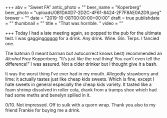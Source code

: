 +++
abv = "Sweet FA"
antic_photo = ""
beer_name = "Koperberg"
beer_photo = "uploads/0B1DA0D7-2D2C-4F61-8424-2F7F8AE0A2D9.jpeg"
brewer = ""
date = "2019-10-08T00:00:00+00:00"
draft = true
publishdate = ""
thumbnail = ""
title = "That was horrible. "
video = ""

+++
Today I had a late meeting again, so popped to the pub for the ultimate test. I was gaggingggggg for a drink. Any drink. Wine. Gin. Terps. I fancied one. 

The batman (I meant barman but autocorrect knows best)  recommended an _Alcohol Free_ Kopperberg. “It’s just like the real thing! You can’t even tell the difference!” I was assured. Not a cider drinker but I thought give it a bash. 

It was the worst thing I’ve ever had in my mouth. Allegedly strawberry and lime: it actually tastes just like cheap kids sweets. Which is fine, except I hate sweets in general especially the cheap kids variety. It tasted like a foam shrimp dissolved in roller cola, drank from a tramps shoe which had had some meths and benelyn spilled in it. 

0/10. Not impressed. Off to sulk with a quorn wrap. Thank you also to my friend Frankie for buying me a drink. 